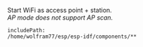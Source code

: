 Start WiFi as access point + station.<br>
*AP mode does not support AP scan.*

```text
includePath:
/home/wolfram77/esp/esp-idf/components/**
```
